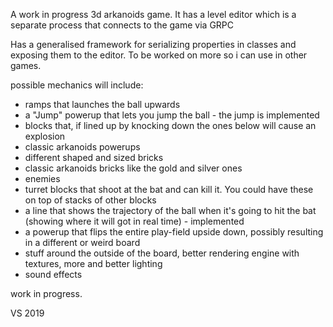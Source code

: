 A work in progress 3d arkanoids game.
It has a level editor which is a separate process that connects to the game via GRPC

Has a generalised framework for serializing properties in classes and exposing them to the editor. To be worked on more so i can use in other games.

possible mechanics will include:
- ramps that launches the ball upwards
- a "Jump" powerup that lets you jump the ball - the jump is implemented
- blocks that, if lined up by knocking down the ones below will cause an explosion
- classic arkanoids powerups
- different shaped and sized bricks
- classic arkanoids bricks like the gold and silver ones
- enemies
- turret blocks that shoot at the bat and can kill it. You could have these on top of stacks of other blocks
- a line that shows the trajectory of the ball when it's going to hit the bat (showing where it will got in real time) - implemented
- a powerup that flips the entire play-field upside down, possibly resulting in a different or weird board
- stuff around the outside of the board, better rendering engine with textures, more and better lighting
- sound effects

work in progress.

VS 2019
